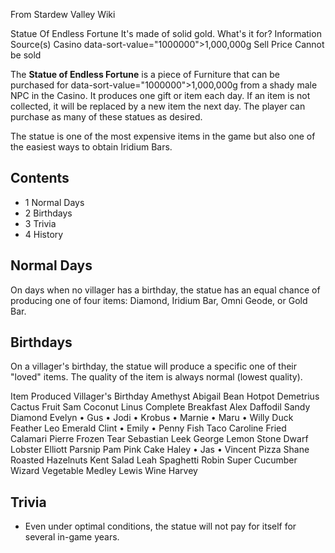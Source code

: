 From Stardew Valley Wiki

Statue Of Endless Fortune It's made of solid gold. What's it for? Information Source(s) Casino data-sort-value="1000000"&gt;1,000,000g Sell Price Cannot be sold

The **Statue of Endless Fortune** is a piece of Furniture that can be purchased for data-sort-value="1000000"&gt;1,000,000g from a shady male NPC in the Casino. It produces one gift or item each day. If an item is not collected, it will be replaced by a new item the next day. The player can purchase as many of these statues as desired.

The statue is one of the most expensive items in the game but also one of the easiest ways to obtain Iridium Bars.

## Contents

- 1 Normal Days
- 2 Birthdays
- 3 Trivia
- 4 History

## Normal Days

On days when no villager has a birthday, the statue has an equal chance of producing one of four items: Diamond, Iridium Bar, Omni Geode, or Gold Bar.

## Birthdays

On a villager's birthday, the statue will produce a specific one of their "loved" items. The quality of the item is always normal (lowest quality).

Item Produced Villager's Birthday Amethyst Abigail Bean Hotpot Demetrius Cactus Fruit Sam Coconut Linus Complete Breakfast Alex Daffodil Sandy Diamond Evelyn • Gus • Jodi • Krobus • Marnie • Maru • Willy Duck Feather Leo Emerald Clint • Emily • Penny Fish Taco Caroline Fried Calamari Pierre Frozen Tear Sebastian Leek George Lemon Stone Dwarf Lobster Elliott Parsnip Pam Pink Cake Haley • Jas • Vincent Pizza Shane Roasted Hazelnuts Kent Salad Leah Spaghetti Robin Super Cucumber Wizard Vegetable Medley Lewis Wine Harvey

## Trivia

- Even under optimal conditions, the statue will not pay for itself for several in-game years.